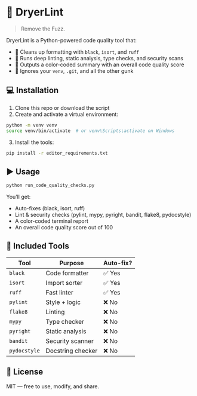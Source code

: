 # 🧺 DryerLint

> Remove the Fuzz.

DryerLint is a Python-powered code quality tool that:
- 🧼 Cleans up formatting with `black`, `isort`, and `ruff`
- 🧐 Runs deep linting, static analysis, type checks, and security scans
- 🎯 Outputs a color-coded summary with an overall code quality score
- 🚫 Ignores your `venv`, `.git`, and all the other gunk

## 💻 Installation

1. Clone this repo or download the script
2. Create and activate a virtual environment:
```bash
python -m venv venv
source venv/bin/activate  # or venv\Scripts\activate on Windows
```
3. Install the tools:
```bash
pip install -r editor_requirements.txt
```

## ▶️ Usage

```bash
python run_code_quality_checks.py
```

You’ll get:
- Auto-fixes (black, isort, ruff)
- Lint & security checks (pylint, mypy, pyright, bandit, flake8, pydocstyle)
- A color-coded terminal report
- An overall code quality score out of 100

## 📁 Included Tools

| Tool        | Purpose           | Auto-fix? |
|-------------|-------------------|-----------|
| `black`     | Code formatter    | ✅ Yes     |
| `isort`     | Import sorter     | ✅ Yes     |
| `ruff`      | Fast linter       | ✅ Yes     |
| `pylint`    | Style + logic     | ❌ No      |
| `flake8`    | Linting           | ❌ No      |
| `mypy`      | Type checker      | ❌ No      |
| `pyright`   | Static analysis   | ❌ No      |
| `bandit`    | Security scanner  | ❌ No      |
| `pydocstyle`| Docstring checker | ❌ No      |

## 🤝 License

MIT — free to use, modify, and share.